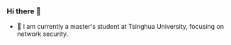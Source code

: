### Hi there 👋

- 🔭 I am currently a master's student at Tsinghua University, focusing on network security.






